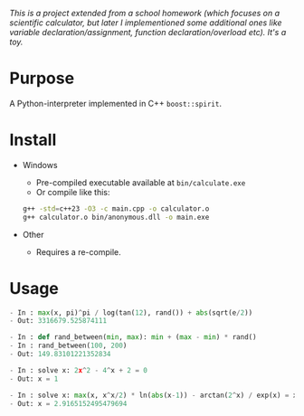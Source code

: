*This is a project extended from a school homework (which focuses on a scientific calculator, but later I implementioned some additional ones like variable declaration/assignment, function declaration/overload etc). It's a toy.*

# Purpose

A Python-interpreter implemented in C++ `boost::spirit`.

# Install

- Windows
    - Pre-compiled executable available at `bin/calculate.exe`
    - Or compile like this:
    ```bash
    g++ -std=c++23 -O3 -c main.cpp -o calculator.o
    g++ calculator.o bin/anonymous.dll -o main.exe
    ```

- Other
    - Requires a re-compile.


# Usage

```py
- In : max(x, pi)^pi / log(tan(12), rand()) + abs(sqrt(e/2)) 
- Out: 3316679.525874111
```
```py
- In : def rand_between(min, max): min + (max - min) * rand() 
- In : rand_between(100, 200) 
- Out: 149.83101221352834
```
```py
- In : solve x: 2x^2 - 4^x + 2 = 0 
- Out: x = 1
```
```py
- In : solve x: max(x, x^x/2) * ln(abs(x-1)) - arctan(2^x) / exp(x) = x 
- Out: x = 2.9165152495479694
```
